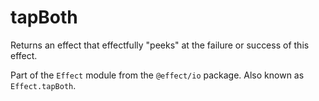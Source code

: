 # tapBoth

Returns an effect that effectfully "peeks" at the failure or success of
this effect.

Part of the `Effect` module from the `@effect/io` package. Also known as `Effect.tapBoth`.

